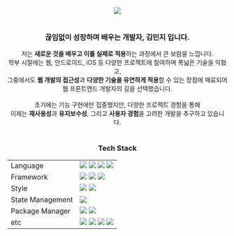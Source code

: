 
<!-- title_color: "ff6e96",-->
<!--icon_color: "79dafa",-->
<!--text_color: "f8f8f2",-->
<!--bg_color: "282a36",-->

<div align=center>

<img src="https://capsule-render.vercel.app/api?type=venom&color=0:ff6e96,100:79dafa&height=160&section=header&text=Hi,%20I'm%20Minji%20Kim-nl-Web%20Front-end%20Developer&animation=fadeIn&fontColor=282a36&fontSize=40&fontAlignY=30" />
<br/>
    <div align=center>
    	<br/>
        <h3>
            끊임없이 성장하며 배우는 개발자, 김민지 입니다.
        </h3>
        <span>
            저는 <strong>새로운 것을 배우고 이를 실제로 적용</strong>하는 과정에서 큰 보람을 느낍니다. 
        </span>
        </br>
        <span>
            학부 시절에는 웹, 안드로이드, iOS 등 다양한 프로젝트에 참여하며 폭넓은 기술을 익혔고, 
        </span>
        </br>
        <span>
            그중에서도 <strong>웹 개발의 접근성</strong>과 <strong>다양한 기술을 유연하게 적용</strong>할 수 있는 장점에 매료되어 웹 프론트엔드 개발자의 길을 선택했습니다.
        </span>
        </br>    
        </br> 
        <span>
        초기에는 기능 구현에만 집중했지만, 다양한 프로젝트 경험을 통해 
        </span>
        </br>
        <span>
        이제는 <strong>재사용성</strong>과 <strong>유지보수성</strong>, 그리고 <strong>사용자 경험</strong>을 고려한 개발을 추구하고 있습니다. 
        </span>
	<br/>
 	<br/>	
    </div>

<div align=center>
	<h3>Tech Stack</h3>
</div>
<div align="center">
	<table>
	<tr>
	        <td>Language</td>
	        <td>
			<img src="https://img.shields.io/badge/HTML5-E34F26?style=for-the-badge&logo=html5&logoColor=white" />
			<img src="https://img.shields.io/badge/CSS-239120?&style=for-the-badge&logo=css3&logoColor=white" />
			<img src="https://img.shields.io/badge/JavaScript-F7DF1E?style=for-the-badge&logo=Javascript&logoColor=white" />
		    	<img src="https://img.shields.io/badge/TypeScript-007ACC?style=for-the-badge&logo=typescript&logoColor=white" />
	        </td>
	</tr>
	<tr>
	        <td>Framework</td>
	        <td>
			<img src="https://img.shields.io/badge/React-20232A?style=for-the-badge&logo=react&logoColor=61DAFB" />
			<img src="https://img.shields.io/badge/Next.js-000?logo=nextdotjs&logoColor=fff&style=for-the-badge" />
	   		<img src="https://img.shields.io/badge/Vue.js-282a36?style=for-the-badge&logo=vue.js&logoColor=4FC08D" />
	        </td>
    	</tr>
	<tr>
	        <td>Style</td>
	        <td>
		<img src="https://img.shields.io/badge/Tailwind_CSS-38B2AC?style=for-the-badge&logo=tailwind-css&logoColor=white"/>
		<img src="https://img.shields.io/badge/Vanilla--extract-fb72a0?style=for-the-badge&logoColor=white"/>
	        </td>
   	 </tr>
    	<tr>
	        <td>State Management</td>
	        <td>
			<img src="https://img.shields.io/badge/zustand-282a36?style=for-the-badge&logoColor=white" />
	        </td>
    	</tr>
	<tr>
	        <td>Package Manager</td>
	        <td>
			<img src="https://img.shields.io/badge/npm-CB3837?style=for-the-badge&logo=npm&logoColor=white" />
			<img src="https://img.shields.io/badge/pnpm-F69220?style=for-the-badge&logo=pnpm&logoColor=white" />
	        </td>
   	</tr>
	<tr>
	        <td>etc</td>
	        <td>
			<img src="https://img.shields.io/badge/Git-F05032?style=for-the-badge&logo=Git&logoColor=white" />
			<img src="https://img.shields.io/badge/Github-181717?style=for-the-badge&logo=github&logoColor=white" />
			<img src="https://img.shields.io/badge/Jira-0052CC?style=for-the-badge&logo=Jira&logoColor=white" />
			<img src="https://img.shields.io/badge/Figma-F24E1E?style=for-the-badge&logo=Figma&logoColor=white" />
	        </td>
   	</tr>
	</table>
</div>

<br/>
<div align="center">
<!-- <img src="https://github-readme-stats.vercel.app/api?username=kxmmxnzx&show_icons=true&theme=dracula&count_private=true"/> -->
</div>
